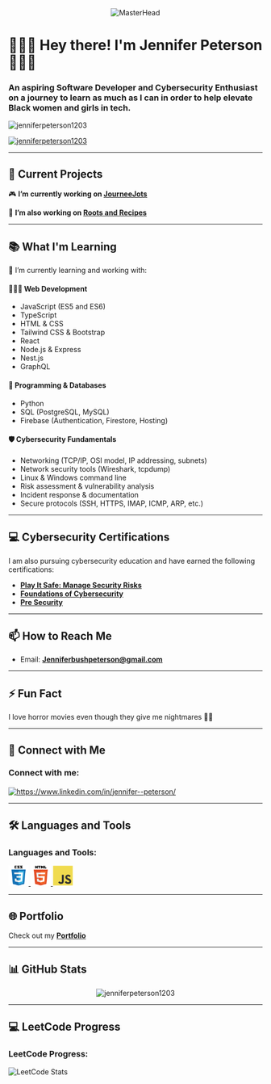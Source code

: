 
<div style="display: flex; justify-content: center;">
  <img src="https://res.cloudinary.com/dluexpyt4/image/upload/c_crop,ar_16:9/v1746192915/LicenseToLearn_xqjqcq.png" alt="MasterHead">
</div>



# 👩🏿‍💻 Hey there! I'm Jennifer Peterson 👩🏿‍💻

### An aspiring Software Developer and Cybersecurity Enthusiast on a journey to learn as much as I can in order to help elevate Black women and girls in tech.



<p align="left">
  <img src="https://komarev.com/ghpvc/?username=jenniferpeterson1203&label=Profile%20views&color=0e75b6&style=flat" alt="jenniferpeterson1203" />
</p>

<p align="left">
  <a href="https://github.com/ryo-ma/github-profile-trophy"><img src="https://github-profile-trophy.vercel.app/?username=jenniferpeterson1203" alt="jenniferpeterson1203" /></a>
</p>

---

## 🚀 Current Projects

🎮 **I’m currently working on [**JourneeJots**](https://journeejots.netlify.app)**

🥕 **I’m also working on [**Roots and Recipes**](https://roots-and-recipes.netlify.app)** 

---

## 📚 What I'm Learning  
🧐 I’m currently learning and working with:

#### 👩🏿‍💻 Web Development  
- JavaScript (ES5 and ES6)  
- TypeScript  
- HTML & CSS  
- Tailwind CSS & Bootstrap  
- React  
- Node.js & Express  
- Nest.js  
- GraphQL  

#### 🐍 Programming & Databases  
- Python  
- SQL (PostgreSQL, MySQL)  
- Firebase (Authentication, Firestore, Hosting)  

#### 🛡 Cybersecurity Fundamentals  
- Networking (TCP/IP, OSI model, IP addressing, subnets)  
- Network security tools (Wireshark, tcpdump)  
- Linux & Windows command line  
- Risk assessment & vulnerability analysis  
- Incident response & documentation  
- Secure protocols (SSH, HTTPS, IMAP, ICMP, ARP, etc.)


---

## 💻 Cybersecurity Certifications

I am also pursuing cybersecurity education and have earned the following certifications:

- [**Play It Safe: Manage Security Risks**](https://coursera.org/share/2c44b016ec31132bb8b4b9d37d19bfd8)
- [**Foundations of Cybersecurity**](https://coursera.org/share/07cb6e0e9444ea2b07d6673b50ca53f7)
- [**Pre Security**](https://tryhackme-certificates.s3-eu-west-1.amazonaws.com/THM-C416DNBTDA.pdf)

---

## 📫 How to Reach Me

- Email: **[Jenniferbushpeterson@gmail.com](mailto:Jenniferbushpeterson@gmail.com)**

---

## ⚡ Fun Fact

I love horror movies even though they give me nightmares 🫣🥴

---

## 📱 Connect with Me

<h3 align="left">Connect with me:</h3>
<p align="left">
  <a href="https://linkedin.com/in/jennifer--peterson/" target="blank">
    <img align="center" src="https://raw.githubusercontent.com/rahuldkjain/github-profile-readme-generator/master/src/images/icons/Social/linked-in-alt.svg" alt="https://www.linkedin.com/in/jennifer--peterson/" height="30" width="40" />
  </a>
</p>

---

## 🛠️ Languages and Tools

<h3 align="left">Languages and Tools:</h3>
<p align="left">
  <a href="https://www.w3schools.com/css/" target="_blank" rel="noreferrer">
    <img src="https://raw.githubusercontent.com/devicons/devicon/master/icons/css3/css3-original-wordmark.svg" alt="css3" width="40" height="40"/>
  </a>
  <a href="https://www.w3.org/html/" target="_blank" rel="noreferrer">
    <img src="https://raw.githubusercontent.com/devicons/devicon/master/icons/html5/html5-original-wordmark.svg" alt="html5" width="40" height="40"/>
  </a>
  <a href="https://developer.mozilla.org/en-US/docs/Web/JavaScript" target="_blank" rel="noreferrer">
    <img src="https://raw.githubusercontent.com/devicons/devicon/master/icons/javascript/javascript-original.svg" alt="javascript" width="40" height="40"/>
  </a>
</p>

---

## 🌐 Portfolio

Check out my [**Portfolio**](https://jennifer-peterson-portfolio-site.netlify.app/)

---

## 📊 GitHub Stats

<p align="center">
  <img src="https://github-readme-stats.vercel.app/api/top-langs?username=jenniferpeterson1203&show_icons=true&locale=en&layout=compact" alt="jenniferpeterson1203" />
</p>

---

## 💻 LeetCode Progress

<h3 align="left">LeetCode Progress:</h3>
<p align="left">
  <img src="https://leetcard.jacoblin.cool/Jennifer1203?theme=dark&font=Montserrat&ext=contest" alt="LeetCode Stats">
</p>
